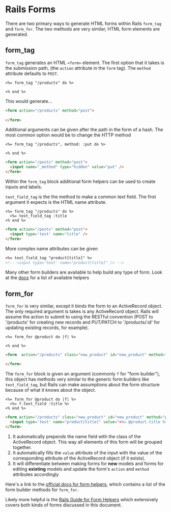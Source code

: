 # Rails Forms

There are two primary ways to generate HTML forms within Rails `form_tag` and `form_for`.
The two methods are very similar, HTML form elements are generated.

## form_tag
`form_tag` generates an HTML `<form>` element. The first option that it takes is the
submission path, (the `action` attribute in the `form` tag). The `method` attribute defaults to `POST`.

```erb
<%= form_tag "/products" do %>

<% end %>
```

This would generate...
```html
<form action="/products" method="post">
  
</form>
```

Additional arguments can be given after the path in the form of a hash. The most common option
would be to change the HTTP method

```erb
<%= form_tag "/products", method: :put do %>

<% end %>
```

```html
<form action="/posts" method="post">
  <input name="_method" type="hidden" value="put" />
</form>
```

Within the `form_tag` block additional form helpers can be used to create inputs and labels.

`text_field_tag` is the the method to make a common text field. The first argument
it expects is the HTML name attribute.
```
<%= form_tag "/products" do %>
  <%= text_field_tag :title
<% end %>
```
```html
<form action="/posts" method="post">
  <input type='text' name="title" />
</form>
```

More complex name attributes can be given

```html
<%= text_field_tag "product[title]" %>
<!-- <input type='text' name="product[title]" /> -->
```

Many other form builders are available to help build any type of form. Look at the
[docs](http://api.rubyonrails.org/classes/ActionView/Helpers/FormTagHelper.html) for a list of available helpers

## form_for
`form_for` is very similar, except it binds the form to an ActiveRecord object.
The only required argument is takes is any ActiveRecord object. Rails will assume
the action to submit to using the RESTful convention (POST to '/products' for creating new records and PUT/PATCH to '/products/:id' for updating existing records, for example).

```erb
<%= form_for @product do |f| %>

<% end %>
```

```html
<form  action="/products" class="new_product" id="new_product" method="post">

</form>
```

The `form_for` block is given an argument (commonly `f` for "form builder"),
this object has methods very similar to the generic form builders like `text_field_tag`, but Rails can make assumptions about the form structure because of what it knows about the object.

```erb
<%= form_for @product do |f| %>
  <%= f.text_field :title %>
<% end %>
```

```html
<form action="/products" class="new_product" id="new_product" method="post">
  <input type='text' name="product[title]" value="<%= @product.title %>" />
</form>
```

1. It automatically prepends the name field with the class of the ActiveRecord object. This way all elements of this form will be grouped together.
1. It automatically fills the `value` attribute of the input with the value of the corresponding attribute of the ActiveRecord object (if it exists).
1. It will differentiate between making forms for __new__ models and forms for editing __existing__ models and update the form's `action` and `method` attributes accordingly


Here's a link to the [official docs for form helpers](http://api.rubyonrails.org/classes/ActionView/Helpers/FormHelper.html), which contains a list of the form builder methods for `form_for`.

Likely more helpful is the [Rails Guide for Form Helpers](http://guides.rubyonrails.org/form_helpers.html) which extensively covers both kinds of forms discussed in this document.
